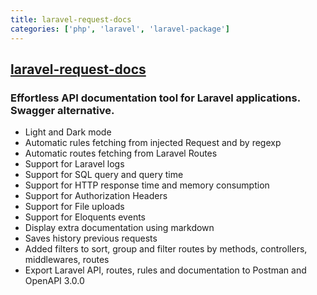 ```yaml
---
title: laravel-request-docs
categories: ['php', 'laravel', 'laravel-package']
---
```

## [laravel-request-docs](https://github.com/rakutentech/laravel-request-docs)

### Effortless API documentation tool for Laravel applications. Swagger alternative.


- Light and Dark mode
- Automatic rules fetching from injected Request and by regexp
- Automatic routes fetching from Laravel Routes
- Support for Laravel logs
- Support for SQL query and query time
- Support for HTTP response time and memory consumption
- Support for Authorization Headers
- Support for File uploads
- Support for Eloquents events
- Display extra documentation using markdown
- Saves history previous requests
- Added filters to sort, group and filter routes by methods, controllers, middlewares, routes
- Export Laravel API, routes, rules and documentation to Postman and OpenAPI 3.0.0
